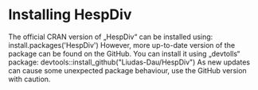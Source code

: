 # Installing HespDiv

The official CRAN version of „HespDiv“ can be installed using: 
install.packages('HespDiv')
However, more up-to-date version of the package can be found on the GitHub. You can install it using „devtolls“ package: devtools::install_github("Liudas-Dau/HespDiv") 
As new updates can cause some unexpected package behaviour, use the GitHub version with caution.